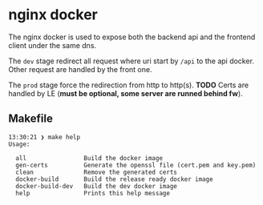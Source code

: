 # nginx docker

The nginx docker is used to expose both the backend api and the frontend client
under the same dns.

The `dev` stage redirect all request where uri start by `/api` to the api docker.
Other request are handled by the front one.

The `prod` stage force the redirection from http to http(s). 
**TODO** Certs are handled by LE (**must be optional, some server are runned behind fw**).

## Makefile 

```
13:30:21 ❯ make help
Usage: 

  all                Build the docker image
  gen-certs          Generate the openssl file (cert.pem and key.pem)
  clean              Remove the generated certs
  docker-build       Build the release ready docker image
  docker-build-dev   Build the dev docker image
  help               Prints this help message
```


